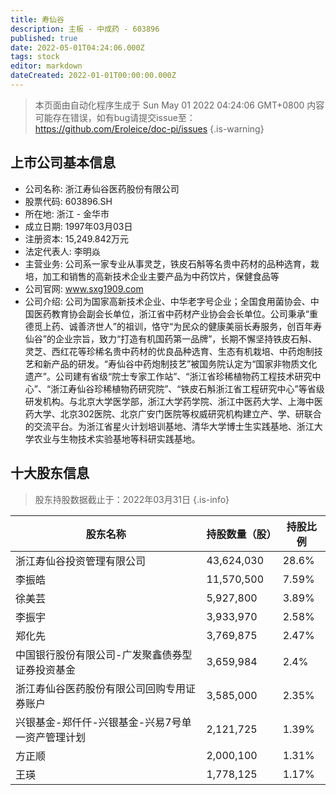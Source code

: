 ```yaml
---
title: 寿仙谷
description: 主板 - 中成药 - 603896
published: true
date: 2022-05-01T04:24:06.000Z
tags: stock
editor: markdown
dateCreated: 2022-01-01T00:00:00.000Z
---
```


> 本页面由自动化程序生成于 Sun May 01 2022 04:24:06 GMT+0800
> 内容可能存在错误，如有bug请提交issue至：https://github.com/Eroleice/doc-pi/issues
{.is-warning}

## 上市公司基本信息
- 公司名称: 浙江寿仙谷医药股份有限公司
- 股票代码: 603896.SH
- 所在地: 浙江 - 金华市
- 成立日期: 1997年03月03日
- 注册资本: 15,249.842万元
- 法定代表人: 李明焱
- 主营业务: 公司系一家专业从事灵芝，铁皮石斛等名贵中药材的品种选育，栽培，加工和销售的高新技术企业主要产品为中药饮片，保健食品等
- 公司官网: www.sxg1909.com
- 公司介绍: 公司为国家高新技术企业、中华老字号企业；全国食用菌协会、中国医药教育协会副会长单位，浙江省中药材产业协会会长单位。公司秉承“重德觅上药、诚善济世人”的祖训，恪守“为民众的健康美丽长寿服务，创百年寿仙谷”的企业宗旨，致力“打造有机国药第一品牌”，长期不懈坚持铁皮石斛、灵芝、西红花等珍稀名贵中药材的优良品种选育、生态有机栽培、中药炮制技艺和新产品的研发。“寿仙谷中药炮制技艺”被国务院认定为“国家非物质文化遗产”。公司建有省级“院士专家工作站”、“浙江省珍稀植物药工程技术研究中心”、“浙江寿仙谷珍稀植物药研究院”、“铁皮石斛浙江省工程研究中心”等省级研发机构。与北京大学医学部，浙江大学药学院、浙江中医药大学、上海中医药大学、北京302医院、北京广安门医院等权威研究机构建立产、学、研联合的交流平台。为浙江省星火计划培训基地、清华大学博士生实践基地、浙江大学农业与生物技术实验基地等科研实践基地。


## 十大股东信息
> 股东持股数据截止于：2022年03月31日
{.is-info}

| 股东名称 | 持股数量（股） | 持股比例 |
| --- | --- | --- |
| 浙江寿仙谷投资管理有限公司 | 43,624,030 | 28.6% |
| 李振皓 | 11,570,500 | 7.59% |
| 徐美芸 | 5,927,800 | 3.89% |
| 李振宇 | 3,933,970 | 2.58% |
| 郑化先 | 3,769,875 | 2.47% |
| 中国银行股份有限公司-广发聚鑫债券型证券投资基金 | 3,659,984 | 2.4% |
| 浙江寿仙谷医药股份有限公司回购专用证券账户 | 3,585,000 | 2.35% |
| 兴银基金-郑仟仟-兴银基金-兴易7号单一资产管理计划 | 2,121,725 | 1.39% |
| 方正顺 | 2,000,100 | 1.31% |
| 王瑛 | 1,778,125 | 1.17% |





